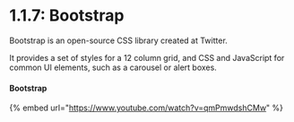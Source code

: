 # 1.1.7: Bootstrap

Bootstrap is an open-source CSS library created at Twitter.

It provides a set of styles for a 12 column grid, and CSS and JavaScript for common UI elements, such as a carousel or alert boxes.

#### Bootstrap

{% embed url="https://www.youtube.com/watch?v=qmPmwdshCMw" %}

